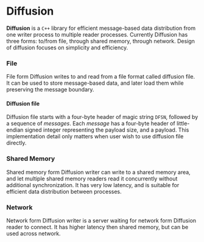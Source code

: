 Diffusion
=========
**Diffusion** is a `C++` library for efficient message-based data distribution from one writer process to multiple reader processes. Currently Diffusion has three forms: to/from file, through shared memory, through network. Design of diffusion focuses on simplicity and efficiency.


### File
File form Diffusion writes to and read from a file format called diffusion file. It can be used to store message-based data, and later load them while preserving the message boundary.
#### Diffusion file
Diffusion file starts with a four-byte header of magic string `DFSN`, followed by a sequence of *messages*. Each *message* has a four-byte header of little-endian signed integer representing the payload size, and a payload. This implementation detail only matters when user wish to use diffusion file directly. 

### Shared Memory
Shared memory form Diffusion writer can write to a shared memory area, and let multiple shared memory readers read it concurrently without additional synchronization. It has very low latency, and is suitable for efficient data distribution between processes.

### Network
Network form Diffusion writer is a server waiting for network form Diffusion reader to connect. It has higher latency then shared memory, but can be used across network.
